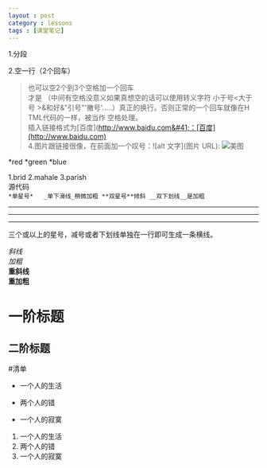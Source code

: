 ```yaml
---
layout : post
category : lessons
tags : [课堂笔记]
---
```

1.分段

2.空一行（2个回车）

>也可以空2个到3个空格加一个回车   
>才是     （中间有空格没意义如果真想空的话可以使用转义字符&nbsp;小于号&lt;大于号
>&gt;&和好&amp;"引号&quot;'撇号&apos;.....）真正的换行。否则正常的一个回车就像在H
>TML代码的一样，被当作
>空格处理。  
>插入链接格式为&#91;百度&#93;&#40;http://www.baidu.com&#41;：[百度](http://www.baidu.com)   
>4.图片跟链接很像，在前面加一个叹号：!&#91;alt&nbsp;文字&#93;&#40;图片&nbsp;URL&#41;:
>![美图](E:/apache/fristProjroect/16745.jpg)
  
*red
*green
*blue

1.brid
2.mahale
3.parish   
源代码  
`*单星号*	
_单下滑线_稍微加粗
**双星号**倾斜
__双下划线__是加粗`   

****   
____   
----   
三个或以上的星号，减号或者下划线单独在一行即可生成一条横线。  

*斜线*   
_加粗_   
**重斜线**    
__重加粗__   

一阶标题
==============
二阶标题
--------------   

#清单   

* 一个人的生活   
- 两个人的错   
+ 一个人的寂寞  

1. 一个人的生活   
2. 两个人的错   
3. 一个人的寂寞 
